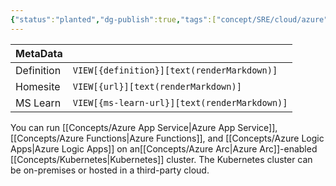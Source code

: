 ```yaml
---
{"status":"planted","dg-publish":true,"tags":["concept/SRE/cloud/azure"],"creation_date":"2024-05-07 17:08","definition":"You can run App Service, Functions, and Logic Apps on an Azure Arc-enabled Kubernetes cluster.","ms-learn-url":"undefined","url":"https://learn.microsoft.com/en-us/azure/app-service/overview-arc-integration","aliases":null,"permalink":"/concepts/app-service-functions-and-logic-apps-on-azure-arc/","dgPassFrontmatter":true}
---
```



| MetaData   |                                              |
| ---------- | -------------------------------------------- |
| Definition | `VIEW[{definition}][text(renderMarkdown)]`   |
| Homesite   | `VIEW[{url}][text(renderMarkdown)]`          |
| MS Learn   | `VIEW[{ms-learn-url}][text(renderMarkdown)]` |
You can run [[Concepts/Azure App Service\|Azure App Service]], [[Concepts/Azure Functions\|Azure Functions]], and [[Concepts/Azure Logic Apps\|Azure Logic Apps]] on an[[Concepts/Azure Arc\|Azure Arc]]-enabled [[Concepts/Kubernetes\|Kubernetes]] cluster. The Kubernetes cluster can be on-premises or hosted in a third-party cloud.